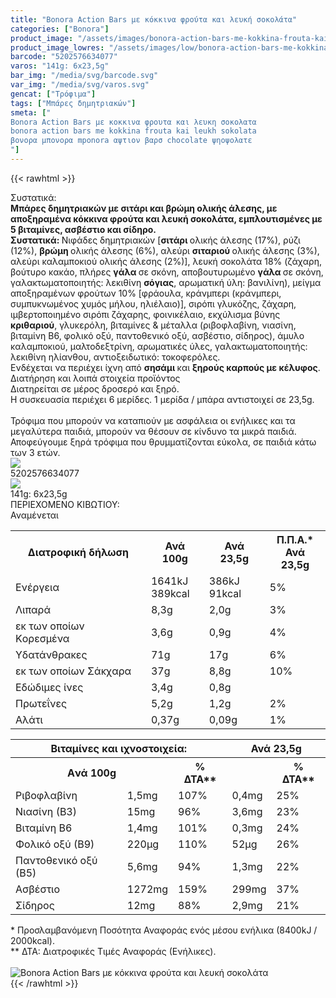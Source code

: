 ```yaml
---
title: "Bonora Action Bars με κόκκινα φρούτα και λευκή σοκολάτα"
categories: ["Bonora"]
product_image: "/assets/images/bonora-action-bars-me-kokkina-frouta-kai-leukh-sokolata.jpg"
product_image_lowres: "/assets/images/low/bonora-action-bars-me-kokkina-frouta-kai-leukh-sokolata.jpg"
barcode: "5202576634077"
varos: "141g: 6x23,5g"
bar_img: "/media/svg/barcode.svg"
var_img: "/media/svg/varos.svg"
gencat: ["Τρόφιμα"]
tags: ["Μπάρες δημητριακών"]
smeta: ["
Bonora Action Bars με κοκκινα φρουτα και λευκη σοκολατα
bonora action bars me kokkina frouta kai leukh sokolata
βονορα μπονορα mponora αψτιον βαρσ chocolate ψηοψολατε
"]
---
```

{{< rawhtml >}}

<div class="sload49"><div class="product"><div id="sistatika">Συστατικά:</div><div class="alltext"><strong>Μπάρες δηµητριακών µε σιτάρι και βρώµη ολικής άλεσης, µε αποξηραµένα κόκκινα φρούτα και λευκή σοκολάτα, εµπλουτισµένες µε 5 βιταµίνες, ασβέστιο και σίδηρο.</strong><br><strong>Συστατικά: </strong>Νιφάδες δηµητριακών [<strong>σιτάρι </strong>ολικής άλεσης (17%), ρύζι (12%), <strong>βρώµη </strong>ολικής άλεσης (6%), αλεύρι <strong>σιταριού </strong>ολικής άλεσης (3%), αλεύρι καλαµποκιού ολικής άλεσης (2%)], λευκή σοκολάτα 18% (ζάχαρη, βούτυρο κακάο, πλήρες <strong>γάλα </strong>σε σκόνη, αποβουτυρωµένο <strong>γάλα </strong>σε σκόνη, γαλακτωµατοποιητής: λεκιθίνη <strong>σόγιας</strong>, αρωµατική ύλη: βανιλίνη), µείγµα αποξηραµένων φρούτων 10% [φράουλα, κράνµπερι (κράνµπερι, συµπυκνωµένος χυµός µήλου, ηλιέλαιο)], σιρόπι γλυκόζης, ζάχαρη, ιµβερτοποιηµένο σιρόπι ζάχαρης, φοινικέλαιο, εκχύλισµα βύνης <strong>κριθαριού</strong>, γλυκερόλη, βιταµίνες &amp; µέταλλα (ριβοφλαβίνη, νιασίνη, βιταµίνη Β6, φολικό οξύ, παντοθενικό οξύ, ασβέστιο, σίδηρος), άµυλο καλαµποκιού, µαλτοδεξτρίνη, αρωµατικές ύλες, γαλακτωµατοποιητής: λεκιθίνη ηλίανθου, αντιοξειδωτικό: τοκοφερόλες.<br>Ενδέχεται να περιέχει ίχνη από <strong>σησάµι </strong>και <strong>ξηρούς καρπούς µε κέλυφος</strong>.</div><div id="loipa">Διατήρηση και λοιπά στοιχεία προϊόντος</div><div class="alltext">Διατηρείται σε μέρος δροσερό και ξηρό.<br>H συσκευασία περιέχει 6 μερίδες. 1 μερίδα / μπάρα αντιστοιχεί σε 23,5g.<br><br>Τρόφιμα που μπορούν να καταπιούν με ασφάλεια οι ενήλικες και τα μεγαλύτερα παιδιά, μπορούν να θέσουν σε κίνδυνο τα μικρά παιδιά. Αποφεύγουμε ξηρά τρόφιμα που θρυμματίζονται εύκολα, σε παιδιά κάτω των 3 ετών.</div><div id="barcode"><div id="barimage"><img src="/media/svg/barcode.svg"></div><span id="bartext">5202576634077</span></div><div id="varos"><div id="varosimage"><img src="/media/svg/varos.svg"></div><span id="varostext">141g: 6x23,5g</span></div><div id="kivotio">ΠΕΡΙΕΧΟΜΕΝΟ ΚΙΒΩΤΙΟΥ:<br>Αναμένεται</div><div class="tabout"><table id="diatable"><tbody><tr><th>Διατροφική δήλωση</th><th>Ανά 100g</th><th>Ανά 23,5g</th><th>Π.Π.Α.*<br>Ανά 23,5g</th></tr><tr><td class="texr2">Ενέργεια</td><td class="texr">1641kJ<br>389kcal</td><td class="texr">386kJ<br>91kcal</td><td class="texr">5%</td></tr><tr><td class="texr2">Λιπαρά</td><td class="texr">8,3g</td><td class="texr">2,0g</td><td class="texr">3%</td></tr><tr><td class="gray">εκ των οποίων Kορεσμένα</td><td class="gray2">3,6g</td><td class="gray2">0,9g</td><td class="gray2">4%</td></tr><tr><td class="texr2">Υδατάνθρακες</td><td class="texr">71g</td><td class="texr">17g</td><td class="texr">6%</td></tr><tr><td class="gray">εκ των οποίων Σάκχαρα</td><td class="gray2">37g</td><td class="gray2">8,8g</td><td class="gray2">10%</td></tr><tr><td class="texr2">Eδώδιμες ίνες</td><td class="texr">3,4g</td><td class="texr">0,8g</td><td class="texr"></td></tr><tr><td class="texr2">Πρωτεΐνες</td><td class="texr">5,2g</td><td class="texr">1,2g</td><td class="texr">2%</td></tr><tr><td class="texr2">Αλάτι</td><td class="texr">0,37g</td><td class="texr">0,09g</td><td class="texr">1%</td></tr></tbody></table></div><div class="keno"></div><div class="tabout"><table id="diatable" class="tred"><tbody><tr><th colspan="3"><strong>Βιταμίνες και ιχνοστοιχεία:</strong></th><th colspan="2"><strong>Ανά 23,5g</strong></th></tr><tr><th colspan="2"><strong>Aνά 100g</strong></th><th><strong>% ΔΤΑ**</strong></th><th>&nbsp;</th><th><strong>% ΔΤΑ**</strong></th></tr><tr><td class="texr2">Ριβοφλαβίνη</td><td class="texr">1,5mg</td><td class="texr">107%</td><td class="texr">0,4mg</td><td class="texr">25%</td></tr><tr><td class="texr2">Νιασίνη (Β3)</td><td class="texr">15mg</td><td class="texr">96%</td><td class="texr">3,6mg</td><td class="texr">23%</td></tr><tr><td class="texr2">Βιταμίνη Β6</td><td class="texr">1,4mg</td><td class="texr">101%</td><td class="texr">0,3mg</td><td class="texr">24%</td></tr><tr><td class="texr2">Φολικό οξύ (Β9)</td><td class="texr">220µg</td><td class="texr">110%</td><td class="texr">52µg</td><td class="texr">26%</td></tr><tr><td class="texr2">Παντοθενικό οξύ (Β5)</td><td class="texr">5,6mg</td><td class="texr">94%</td><td class="texr">1,3mg</td><td class="texr">22%</td></tr><tr><td class="texr2">Ασβέστιο</td><td class="texr">1272mg</td><td class="texr">159%</td><td class="texr">299mg</td><td class="texr">37%</td></tr><tr><td class="texr2">Σίδηρος</td><td class="texr">12mg</td><td class="texr">88%</td><td class="texr">2,9mg</td><td class="texr">21%</td></tr></tbody></table></div><div class="alltext">* Προσλαμβανόμενη Ποσότητα Αναφοράς ενός μέσου ενήλικα (8400kJ / 2000kcal).<br>** ΔΤΑ: Διατροφικές Τιμές Αναφοράς (Ενήλικες).</div><br><div class="pimg"><img alt="Bonora Action Bars με κόκκινα φρούτα και λευκή σοκολάτα" title="Bonora Action Bars με κόκκινα φρούτα και λευκή σοκολάτα" src="/assets/images/bonora-action-bars-me-kokkina-frouta-kai-leukh-sokolata.jpg"></div></div></div>
{{< /rawhtml >}}


